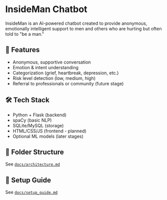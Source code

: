  # InsideMan Chatbot

InsideMan is an AI-powered chatbot created to provide anonymous, emotionally intelligent support to men and others who are hurting but often told to "be a man."

## 🌟 Features

- Anonymous, supportive conversation
- Emotion & intent understanding
- Categorization (grief, heartbreak, depression, etc.)
- Risk level detection (low, medium, high)
- Referral to professionals or community (future stage)

## 🛠 Tech Stack

- Python + Flask (backend)
- spaCy (basic NLP)
- SQLite/MySQL (storage)
- HTML/CSS/JS (frontend - planned)
- Optional ML models (later stages)

## 📂 Folder Structure

See [`docs/architecture.md`](backend/docs/architecture.md)

## 🚀 Setup Guide

See [`docs/setup_guide.md`](backend/docs/setup_guide.md)

